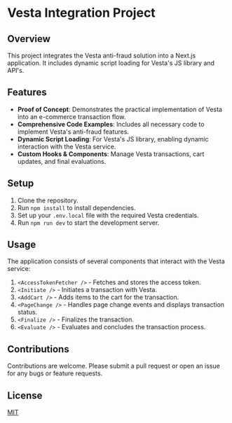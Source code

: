 # Vesta Integration Project

## Overview
This project integrates the Vesta anti-fraud solution into a Next.js application. It includes dynamic script loading for Vesta's JS library and API's.

## Features
- **Proof of Concept**: Demonstrates the practical implementation of Vesta into an e-commerce transaction flow.
- **Comprehensive Code Examples**: Includes all necessary code to implement Vesta's anti-fraud features.
- **Dynamic Script Loading**: For Vesta's JS library, enabling dynamic interaction with the Vesta service.
- **Custom Hooks & Components**: Manage Vesta transactions, cart updates, and final evaluations.

## Setup
1. Clone the repository.
2. Run `npm install` to install dependencies.
3. Set up your `.env.local` file with the required Vesta credentials.
4. Run `npm run dev` to start the development server.

## Usage
The application consists of several components that interact with the Vesta service:

1. `<AccessTokenFetcher />` - Fetches and stores the access token.
2. `<Initiate />` - Initiates a transaction with Vesta.
3. `<AddCart />` - Adds items to the cart for the transaction.
4. `<PageChange />` - Handles page change events and displays transaction status.
5. `<Finalize />` - Finalizes the transaction.
6. `<Evaluate />` - Evaluates and concludes the transaction process.


## Contributions
Contributions are welcome. Please submit a pull request or open an issue for any bugs or feature requests.

## License
[MIT](https://choosealicense.com/licenses/mit/)
